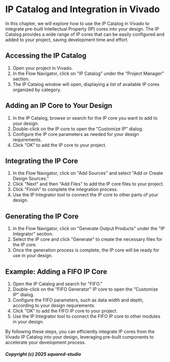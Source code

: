 # IP Catalog and Integration in Vivado

In this chapter, we will explore how to use the IP Catalog in Vivado to integrate pre-built Intellectual Property (IP) cores into your design. The IP Catalog provides a wide range of IP cores that can be easily configured and added to your project, saving development time and effort.

## Accessing the IP Catalog

1. Open your project in Vivado.
2. In the Flow Navigator, click on "IP Catalog" under the "Project Manager" section.
3. The IP Catalog window will open, displaying a list of available IP cores organized by category.

## Adding an IP Core to Your Design

1. In the IP Catalog, browse or search for the IP core you want to add to your design.
2. Double-click on the IP core to open the "Customize IP" dialog.
3. Configure the IP core parameters as needed for your design requirements.
4. Click "OK" to add the IP core to your project.

## Integrating the IP Core

1. In the Flow Navigator, click on "Add Sources" and select "Add or Create Design Sources."
2. Click "Next" and then "Add Files" to add the IP core files to your project.
3. Click "Finish" to complete the integration process.
4. Use the IP Integrator tool to connect the IP core to other parts of your design.

## Generating the IP Core

1. In the Flow Navigator, click on "Generate Output Products" under the "IP Integrator" section.
2. Select the IP core and click "Generate" to create the necessary files for the IP core.
3. Once the generation process is complete, the IP core will be ready for use in your design.

## Example: Adding a FIFO IP Core

1. Open the IP Catalog and search for "FIFO."
2. Double-click on the "FIFO Generator" IP core to open the "Customize IP" dialog.
3. Configure the FIFO parameters, such as data width and depth, according to your design requirements.
4. Click "OK" to add the FIFO IP core to your project.
5. Use the IP Integrator tool to connect the FIFO IP core to other modules in your design.

By following these steps, you can efficiently integrate IP cores from the Vivado IP Catalog into your design, leveraging pre-built components to accelerate your development process.

##### Copyright (c) 2025 squared-studio

